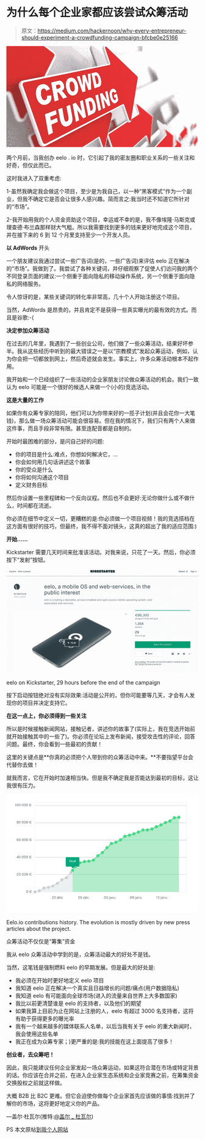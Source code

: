 # 为什么每个企业家都应该尝试众筹活动

> 原文：<https://medium.com/hackernoon/why-every-entrepreneur-should-experiment-a-crowdfunding-campaign-bfcbe0e25166>

![](img/1c273d570312b955f61e7f4a667fc01b.png)

两个月前，当我创办 eelo . io 时，它引起了我的密友圈和职业关系的一些关注和好奇，但仅此而已。

这时我进入了双重考虑:

1-虽然我确定我会做这个项目，至少是为我自己，以一种“黑客模式”作为一个副业，但我不确定它是否会让很多人感兴趣。简而言之:我当时还不知道它所针对的“市场”。

2-我开始用我的个人资金资助这个项目，幸运或不幸的是，我不像埃隆·马斯克或理查德·布兰森那样财大气粗。所以我需要找到更多的钱来更好地完成这个项目，并在接下来的 6 到 12 个月里支持至少一个开发人员。

**以 AdWords** 开头

一个朋友建议我通过尝试一些广告词(是的，一些广告词)来评估 eelo 正在解决的“市场”。我做到了。我尝试了各种关键词，并仔细观察了促使人们访问我的两个不同登录页面的建议:一个侧重于面向隐私的移动操作系统，另一个侧重于面向隐私的网络服务。

令人惊讶的是，某些关键词的转化率非常高，几十个人开始注册这个项目。

当然，AdWords 是昂贵的，并且肯定不是获得一些真实曝光的最有效的方式。而且是谷歌:-(

**决定参加众筹活动**

在过去的几年里，我遇到了一些创业公司，他们做了一些众筹活动，结果好坏参半。我从这些经历中听到的最大错误之一是以“宗教模式”发起众筹运动，例如，认为你会把一切都放到网上，然后奇迹就会发生。事实上，许多众筹活动根本不起作用。

我开始和一个已经组织了一些活动的企业家朋友讨论做众筹活动的机会。我们一致认为 eelo 可能是一个很好的候选人来做一个(小的)竞选活动。

**这是大量的工作**

如果你有众筹专家的陪同，他们可以为你带来好的一揽子计划(并且会花你一大笔钱)，那么做一场众筹活动可能会很容易。但在我的情况下，我们只有两个人来做这件事，而且手段非常有限。甚至连配音都是自制的。

开始时最困难的部分，是问自己好的问题:

*   你的项目是什么:难点，你想如何解决它，…
*   你会如何用几句话讲述这个故事
*   你的受众是什么
*   你将如何沟通这个项目
*   定义财务目标

然后你设置一些里程碑和一个反向议程。然后也不会更好:无论你做什么或不做什么，时间都在流逝。

你必须在细节中定义一切，更糟糕的是:你必须做一个项目视频！我的竞选搭档在这方面有很好的技巧，但最终，我不得不面对镜头，这真的超出了我的适应范围:)

**开始……**

Kickstarter 需要几天时间来批准该活动。对我来说，只花了一天。然后，你必须按下“发射”按钮。

![](img/f13d859270ca68a8abb2729cc74b4689.png)

eelo on Kickstarter, 29 hours before the end of the campaign

按下启动按钮绝对没有实际效果:活动是公开的，但你可能要等几天，才会有人发现你的项目并决定支持它。

**在这一点上，你必须得到一些关注**

所以是时候接触新闻网站，接触记者，讲述你的故事了(实际上，我在竞选开始前就开始接触其中的一些了)。你必须在论坛上发布新闻，接受攻击性的评论，回答问题。最终，你会看到一些最初的贡献！

这里的关键点是**你真的必须把个人带到你的众筹活动中来。**不要指望平台会代替你去做！

就我而言，它在开始时加速相当快。但是我不确定我是否能达到最初的目标，这让我很有压力。

![](img/ba23b1943b4f5da1d243ea229f0a0b68.png)

Eelo.io contributions history. The evolution is mostly driven by new press articles about the project.

众筹活动不仅仅是“筹集”资金

我从 eelo 众筹活动中学到的是，众筹活动最大的好处不是钱。

当然，这笔钱是强制燃料 eelo 的早期发展。但是最大的好处是:

*   我必须在开始时更好地定义 eelo 项目
*   我知道 eelo 正在解决一个真实且日益增长的问题/痛点(用户数据隐私)
*   我知道 eelo 有可能面向全球市场(进入的流量来自世界上大多数国家)
*   我比以前更清楚谁是 eelo 的支持者，以及他们的期望
*   如果我算上目前为止在网站上注册的人，eelo 有超过 3000 名支持者，这将有助于获得更多的曝光率
*   我有一个越来越多的媒体联系人名单，以后当我有关于 eelo 的重大新闻时，我会使用这些名单
*   我正在成为众筹专家；)更严重的是:我的技能在这上面提高了很多！

**创业者，去众筹吧！**

因此，我只能建议任何企业家发起一场众筹运动，如果这符合潜在市场或特定背景的话。你应该在合并之前，在进入企业家生态系统和企业家竞赛之前，在筹集资金交换股权之前就这样做。

大概 B2B 比 B2C 更难。但它会迫使你做每个企业家首先应该做的事情:找到并了解你的市场，这将更好地定义你的产品。

—盖尔·杜瓦尔(推特:[@盖尔 _ 杜瓦尔](https://twitter.com/gael_duval))

PS 本文原帖[到我个人网站](https://www.indidea.org/gael/blog/every-entrepreneur-experiment-crowdfunding-campaign/)